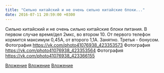 ```yaml
---
title: "Сильно китайский и не очень сильно китайские блоки..."
date: 2016-07-11 20:59:00 +0300
---
```


Сильно китайский и не очень сильно китайские блоки питания. В первом случае время/дел 2мкс, во втором 10. От первого телефон кормится максимум 0,45А, от второго 1,1А. Занятно. Третья - бонусом.
Фотография
https://vk.com/photo41076938_423353573
Фотография
https://vk.com/photo41076938_423353564
Фотография
https://vk.com/photo41076938_423366155

[Вложение](https://vk.com/photo41076938_423353573)
[Вложение](https://vk.com/photo41076938_423353564)
[Вложение](https://vk.com/photo41076938_423366155)
